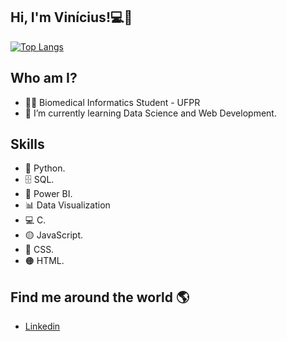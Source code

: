## Hi, I'm Vinícius!💻👋
[![Top Langs](https://github-readme-stats.vercel.app/api/top-langs/?username=vinimari&layout=compact&theme=dracula)](https://github.com/viniamri/github-readme-stats)  



## Who am I?
* 👩‍💻 Biomedical Informatics Student - UFPR
* 🌱 I’m currently learning Data Science and Web Development. 
## Skills 
* 🐍 Python.
* 🗄 SQL.
* 🧮 Power BI.
* 📊 Data Visualization
* 💻 C. 
* 🟡 JavaScript.
* 🔵 CSS. 
* 🟠 HTML.  
## Find me around the world 🌎
* [Linkedin](https://www.linkedin.com/in/viniciusmarinhoti/) 

